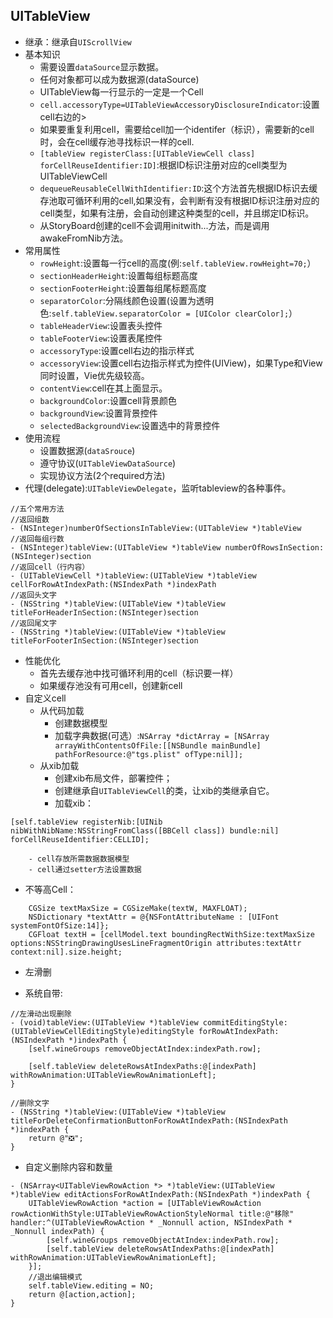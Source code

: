 ## UITableView
* 继承：继承自`UIScrollView`
* 基本知识
    - 需要设置`dataSource`显示数据。
    - 任何对象都可以成为数据源(dataSource)
    - UITableView每一行显示的一定是一个Cell
    - `cell.accessoryType=UITableViewAccessoryDisclosureIndicator`:设置cell右边的>
    - 如果要重复利用cell，需要给cell加一个identifer（标识），需要新的cell时，会在cell缓存池寻找标识一样的cell.
    - `[tableView registerClass:[UITableViewCell class] forCellReuseIdentifier:ID]`:根据ID标识注册对应的cell类型为UITableViewCell
    - `dequeueReusableCellWithIdentifier:ID`:这个方法首先根据ID标识去缓存池取可循环利用的cell,如果没有，会判断有没有根据ID标识注册对应的cell类型，如果有注册，会自动创建这种类型的cell，并且绑定ID标识。
    - 从StoryBoard创建的cell不会调用initwith...方法，而是调用awakeFromNib方法。
* 常用属性
    - `rowHeight`:设置每一行cell的高度(例:`self.tableView.rowHeight=70;`）
    - `sectionHeaderHeight`:设置每组标题高度
    - `sectionFooterHeight`:设置每组尾标题高度
    - `separatorColor`:分隔线颜色设置(设置为透明色:`self.tableView.separatorColor = [UIColor clearColor];`）
    - `tableHeaderView`:设置表头控件
    - `tableFooterView`:设置表尾控件
    - `accessoryType`:设置cell右边的指示样式
    - `accessoryView`:设置cell右边指示样式为控件(UIView)，如果Type和View同时设置，Vie优先级较高。
    - `contentView`:cell在其上面显示。
    - `backgroundColor`:设置cell背景颜色
    - `backgroundView`:设置背景控件
    - `selectedBackgroundView`:设置选中的背景控件
* 使用流程
    + 设置数据源(`dataSrouce`)
    + 遵守协议(`UITableViewDataSource`)
    + 实现协议方法(2个required方法)
* 代理(delegate):`UITableViewDelegate`，监听tableview的各种事件。

```objc
//五个常用方法
//返回组数
- (NSInteger)numberOfSectionsInTableView:(UITableView *)tableView
//返回每组行数
- (NSInteger)tableView:(UITableView *)tableView numberOfRowsInSection:(NSInteger)section
//返回cell（行内容）
- (UITableViewCell *)tableView:(UITableView *)tableView cellForRowAtIndexPath:(NSIndexPath *)indexPath
//返回头文字
- (NSString *)tableView:(UITableView *)tableView titleForHeaderInSection:(NSInteger)section
//返回尾文字
- (NSString *)tableView:(UITableView *)tableView titleForFooterInSection:(NSInteger)section
```
* 性能优化
    - 首先去缓存池中找可循环利用的cell（标识要一样）
    - 如果缓存池没有可用cell，创建新cell
* 自定义cell
    - 从代码加载
        - 创建数据模型
        - 加载字典数据(可选）:`NSArray *dictArray = [NSArray arrayWithContentsOfFile:[[NSBundle mainBundle] pathForResource:@"tgs.plist" ofType:nil]];`
    - 从xib加载
        - 创建xib布局文件，部署控件；
        - 创建继承自`UITableViewCell`的类，让xib的类继承自它。
        - 加载xib：
```objc
[self.tableView registerNib:[UINib nibWithNibName:NSStringFromClass([BBCell class]) bundle:nil] forCellReuseIdentifier:CELLID];
```
        - cell存放所需数据数据模型
        - cell通过setter方法设置数据
* 不等高Cell：
```objc
    CGSize textMaxSize = CGSizeMake(textW, MAXFLOAT);
    NSDictionary *textAttr = @{NSFontAttributeName : [UIFont systemFontOfSize:14]};
    CGFloat textH = [cellModel.text boundingRectWithSize:textMaxSize options:NSStringDrawingUsesLineFragmentOrigin attributes:textAttr context:nil].size.height;
```
* 左滑删
 - 系统自带:
```objc
//左滑动出现删除
- (void)tableView:(UITableView *)tableView commitEditingStyle:(UITableViewCellEditingStyle)editingStyle forRowAtIndexPath:(NSIndexPath *)indexPath {
    [self.wineGroups removeObjectAtIndex:indexPath.row];

    [self.tableView deleteRowsAtIndexPaths:@[indexPath] withRowAnimation:UITableViewRowAnimationLeft];
}

//删除文字
- (NSString *)tableView:(UITableView *)tableView titleForDeleteConfirmationButtonForRowAtIndexPath:(NSIndexPath *)indexPath {
    return @"❎";
}

```
 - 自定义删除内容和数量
```objc
- (NSArray<UITableViewRowAction *> *)tableView:(UITableView *)tableView editActionsForRowAtIndexPath:(NSIndexPath *)indexPath {
    UITableViewRowAction *action = [UITableViewRowAction rowActionWithStyle:UITableViewRowActionStyleNormal title:@"移除" handler:^(UITableViewRowAction * _Nonnull action, NSIndexPath * _Nonnull indexPath) {
        [self.wineGroups removeObjectAtIndex:indexPath.row];
        [self.tableView deleteRowsAtIndexPaths:@[indexPath] withRowAnimation:UITableViewRowAnimationLeft];
    }];
    //退出编辑模式
    self.tableView.editing = NO;
    return @[action,action];
}
```